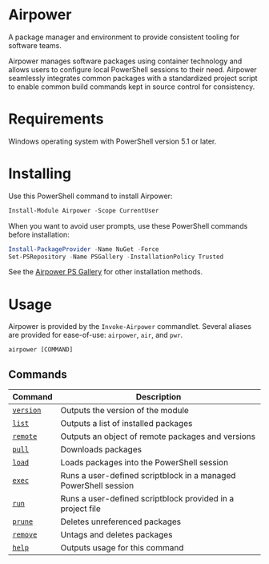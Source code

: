 # Airpower

A package manager and environment to provide consistent tooling for software teams.

Airpower manages software packages using container technology and allows users to configure local PowerShell sessions to their need. Airpower seamlessly integrates common packages with a standardized project script to enable common build commands kept in source control for consistency.

# Requirements

Windows operating system with PowerShell version 5.1 or later.

# Installing

Use this PowerShell command to install Airpower:

```PowerShell
Install-Module Airpower -Scope CurrentUser
```

When you want to avoid user prompts, use these PowerShell commands before installation:

```PowerShell
Install-PackageProvider -Name NuGet -Force
Set-PSRepository -Name PSGallery -InstallationPolicy Trusted
```

See the [Airpower PS Gallery](https://www.powershellgallery.com/packages/Airpower) for other installation methods.

# Usage

Airpower is provided by the `Invoke-Airpower` commandlet. Several aliases are provided for ease-of-use: `airpower`, `air`, and `pwr`.

	airpower [COMMAND]

## Commands

Command | Description
-- | --
[`version`](./doc/airpower-version.md) | Outputs the version of the module
[`list`](./doc/airpower-list.md) | Outputs a list of installed packages
[`remote`](./doc/airpower-remote.md) | Outputs an object of remote packages and versions
[`pull`](./doc/airpower-pull.md) | Downloads packages
[`load`](./doc/airpower-load.md) | Loads packages into the PowerShell session
[`exec`](#) | Runs a user-defined scriptblock in a managed PowerShell session
[`run`](#) | Runs a user-defined scriptblock provided in a project file
[`prune`](./doc/airpower-prune.md) | Deletes unreferenced packages
[`remove`](./doc/airpower-remove.md) | Untags and deletes packages
[`help`](./doc/airpower-help.md) | Outputs usage for this command